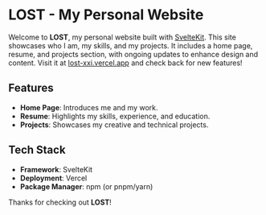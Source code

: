 # LOST - My Personal Website

<!-- ![Website Preview](https://via.placeholder.com/800x400?text=LOST+Website+Preview) -->

Welcome to **LOST**, my personal website built with [SvelteKit](https://kit.svelte.dev/). This site showcases who I am, my skills, and my projects. It includes a home page, resume, and projects section, with ongoing updates to enhance design and content. Visit it at [lost-xxi.vercel.app](https://lost-xxi.vercel.app) and check back for new features!

## Features
- **Home Page**: Introduces me and my work.
- **Resume**: Highlights my skills, experience, and education.
- **Projects**: Showcases my creative and technical projects.

## Tech Stack
- **Framework**: SvelteKit
- **Deployment**: Vercel
- **Package Manager**: npm (or pnpm/yarn)

Thanks for checking out **LOST**!